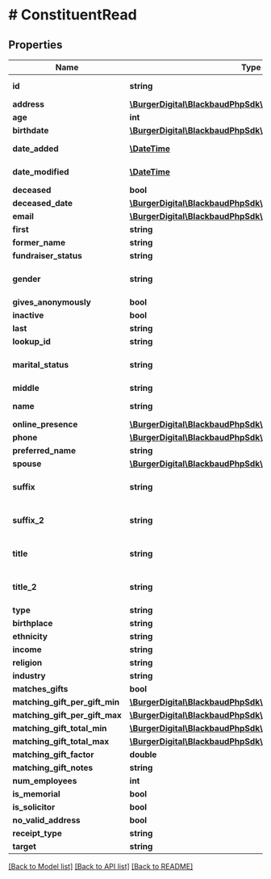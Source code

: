 # # ConstituentRead

## Properties

Name | Type | Description | Notes
------------ | ------------- | ------------- | -------------
**id** | **string** | The immutable system record ID for the constituent. This is not the same as the user-definable constituent identifier, which is stored in the &lt;code&gt;lookup_id&lt;/code&gt;. | [optional]
**address** | [**\BurgerDigital\BlackbaudPhpSdk\Model\AddressRead**](AddressRead.md) |  | [optional]
**age** | **int** | This computed field calculates the constituent&#39;s age based on the &lt;code&gt;birthdate&lt;/code&gt; property. For individuals only. | [optional]
**birthdate** | [**\BurgerDigital\BlackbaudPhpSdk\Model\FuzzyDate**](FuzzyDate.md) |  | [optional]
**date_added** | [**\DateTime**](\DateTime.md) | The date when the constituent was created. Includes an offset from UTC in &lt;a href&#x3D;\&quot;https://tools.ietf.org/html/rfc3339\&quot;&gt;ISO-8601 format: &lt;/a&gt;&lt;i&gt;1969-11-21T10:29:43-04:00&lt;/i&gt;. | [optional]
**date_modified** | [**\DateTime**](\DateTime.md) | The date when the constituent was last modified. Includes an offset from UTC in &lt;a href&#x3D;\&quot;https://tools.ietf.org/html/rfc3339\&quot;&gt;ISO-8601 format: &lt;/a&gt;&lt;i&gt;1969-11-21T10:29:43-04:00&lt;/i&gt;. | [optional]
**deceased** | **bool** | Indicates whether the constituent is deceased. For individuals only. | [optional]
**deceased_date** | [**\BurgerDigital\BlackbaudPhpSdk\Model\FuzzyDate**](FuzzyDate.md) |  | [optional]
**email** | [**\BurgerDigital\BlackbaudPhpSdk\Model\EmailAddressRead**](EmailAddressRead.md) |  | [optional]
**first** | **string** | The constituent&#39;s first name. For individuals only. | [optional]
**former_name** | **string** | The constituent&#39;s former name. For individuals only. | [optional]
**fundraiser_status** | **string** | Indicates whether the constituent is a fundraiser. For individuals only. | [optional]
**gender** | **string** | The constituent&#39;s gender. Available values are the entries in the &lt;a href&#x3D;\&quot;https://developer.sky.blackbaud.com/docs/services/56b76470069a0509c8f1c5b3/operations/ListGenders\&quot;&gt;&lt;b&gt;Gender&lt;/b&gt;&lt;/a&gt; table. This property defaults to &lt;i&gt;unknown&lt;/i&gt; if no value is provided. For individuals only. | [optional]
**gives_anonymously** | **bool** | Indicates whether the constituent gives anonymously. | [optional]
**inactive** | **bool** | Indicates whether the constituent is inactive. | [optional]
**last** | **string** | The constituent&#39;s last name. For individuals only. | [optional]
**lookup_id** | **string** | The user-defined identifier for the constituent. | [optional]
**marital_status** | **string** | The constituent&#39;s marital status. Available values are the entries in the &lt;a href&#x3D;\&quot;https://developer.sky.blackbaud.com/docs/services/56b76470069a0509c8f1c5b3/operations/ListMaritalStatuses\&quot;&gt;&lt;b&gt;Marital Status&lt;/b&gt;&lt;/a&gt; table.  For individuals only. | [optional]
**middle** | **string** | The constituent&#39;s middle name. For individuals only. | [optional]
**name** | **string** | If the constituent&#39;s &lt;code&gt;type&lt;/code&gt; is &lt;i&gt;Individual&lt;/i&gt;, this computed field indicates the full name of the constituent based on the target organization’s display name settings. If the &lt;code&gt;type&lt;/code&gt; is &lt;i&gt;Organization&lt;/i&gt;, this is the organization&#39;s name. | [optional]
**online_presence** | [**\BurgerDigital\BlackbaudPhpSdk\Model\OnlinePresenceRead**](OnlinePresenceRead.md) |  | [optional]
**phone** | [**\BurgerDigital\BlackbaudPhpSdk\Model\PhoneRead**](PhoneRead.md) |  | [optional]
**preferred_name** | **string** | The constituent&#39;s preferred name. For individuals only. | [optional]
**spouse** | [**\BurgerDigital\BlackbaudPhpSdk\Model\SpouseRead**](SpouseRead.md) |  | [optional]
**suffix** | **string** | The constituent&#39;s primary suffix. Available values are the entries in the &lt;a href&#x3D;\&quot;https://developer.sky.blackbaud.com/docs/services/56b76470069a0509c8f1c5b3/operations/ListSuffixes\&quot;&gt;&lt;b&gt;Suffixes&lt;/b&gt;&lt;/a&gt; table. For individuals only. | [optional]
**suffix_2** | **string** | The constituent&#39;s secondary suffix. Available values are the entries in the &lt;a href&#x3D;\&quot;https://developer.sky.blackbaud.com/docs/services/56b76470069a0509c8f1c5b3/operations/ListSuffixes\&quot;&gt;&lt;b&gt;Suffixes&lt;/b&gt;&lt;/a&gt; table. For individuals only. | [optional]
**title** | **string** | The constituent&#39;s primary title. Available values are the entries in the &lt;a href&#x3D;\&quot;https://developer.sky.blackbaud.com/docs/services/56b76470069a0509c8f1c5b3/operations/ListTitles\&quot;&gt;&lt;b&gt;Titles&lt;/b&gt;&lt;/a&gt; table. For individuals only. | [optional]
**title_2** | **string** | The constituent&#39;s secondary title. Available values are the entries in the &lt;a href&#x3D;\&quot;https://developer.sky.blackbaud.com/docs/services/56b76470069a0509c8f1c5b3/operations/ListTitles\&quot;&gt;&lt;b&gt;Titles&lt;/b&gt;&lt;/a&gt; table. For individuals only. | [optional]
**type** | **string** | The type of constituent. Available values are &lt;i&gt;Individual&lt;/i&gt; and &lt;i&gt;Organization&lt;/i&gt;. | [optional]
**birthplace** | **string** | The birthplace of the constituent. For individuals only. | [optional]
**ethnicity** | **string** | The ethnicity of the constituent. For individuals only. | [optional]
**income** | **string** | The income for the constituent. For individuals only. | [optional]
**religion** | **string** | The religion of the constituent. For individuals only. | [optional]
**industry** | **string** | The industry of the constituent. For organizations only. | [optional]
**matches_gifts** | **bool** | Indicates if the constituent matches gifts. For organizations only. | [optional]
**matching_gift_per_gift_min** | [**\BurgerDigital\BlackbaudPhpSdk\Model\Currency**](Currency.md) |  | [optional]
**matching_gift_per_gift_max** | [**\BurgerDigital\BlackbaudPhpSdk\Model\Currency**](Currency.md) |  | [optional]
**matching_gift_total_min** | [**\BurgerDigital\BlackbaudPhpSdk\Model\Currency**](Currency.md) |  | [optional]
**matching_gift_total_max** | [**\BurgerDigital\BlackbaudPhpSdk\Model\Currency**](Currency.md) |  | [optional]
**matching_gift_factor** | **double** | The matching gift factor for the constituent. For organizations only. | [optional]
**matching_gift_notes** | **string** | The matching gift notes for the constituent. For organizations only. | [optional]
**num_employees** | **int** | The number of employees for the constituent. For organizations only. | [optional]
**is_memorial** | **bool** | Indicates whether the constituent is for honor/memorial. | [optional]
**is_solicitor** | **bool** | Indicates whether the constituent is a solicitor. | [optional]
**no_valid_address** | **bool** | Indicates whether the constituent does not have a valid address. | [optional]
**receipt_type** | **string** | The receipt type of the constituent. | [optional]
**target** | **string** | The target of the constituent. | [optional]

[[Back to Model list]](../../README.md#models) [[Back to API list]](../../README.md#endpoints) [[Back to README]](../../README.md)
